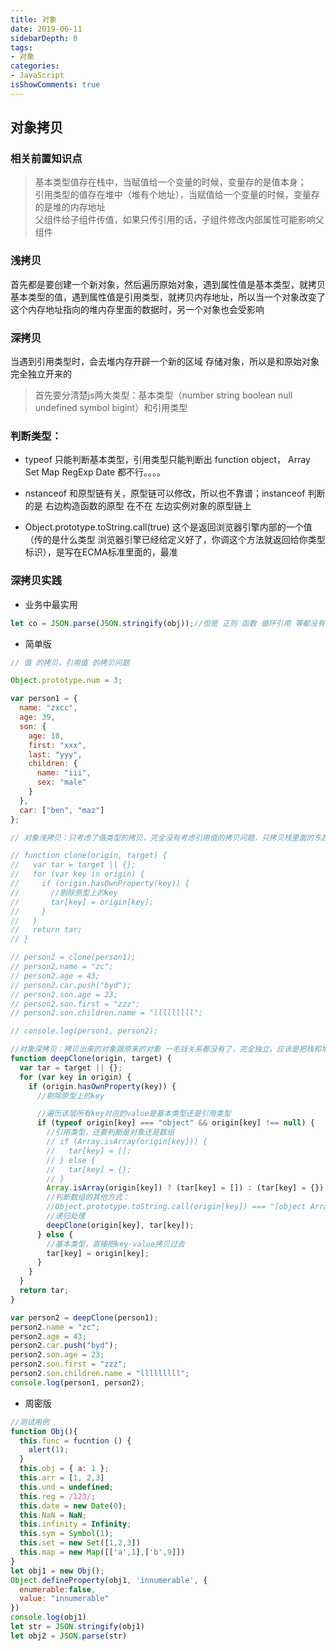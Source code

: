 ```yaml
---
title: 对象
date: 2019-06-11
sidebarDepth: 0
tags:
- 对象 
categories:
- JavaScript
isShowComments: true
---
```


## 对象拷贝

### 相关前置知识点

> 基本类型值存在栈中，当赋值给一个变量的时候，变量存的是值本身；<br>
> 引用类型的值存在堆中（堆有个地址），当赋值给一个变量的时候，变量存的是堆的内存地址<br>
> 父组件给子组件传值，如果只传引用的话，子组件修改内部属性可能影响父组件
    
### 浅拷贝
首先都是要创建一个新对象，然后遍历原始对象，遇到属性值是基本类型，就拷贝基本类型的值，遇到属性值是引用类型，就拷贝内存地址，所以当一个对象改变了这个内存地址指向的堆内存里面的数据时，另一个对象也会受影响

### 深拷贝
当遇到引用类型时，会去堆内存开辟一个新的区域 存储对象，所以是和原始对象完全独立开来的

> 首先要分清楚js两大类型：基本类型（number string boolean null undefined symbol bigint）和引用类型


### 判断类型：
- typeof 只能判断基本类型，引用类型只能判断出 function object， Array Set Map RegExp Date 都不行。。。。

- nstanceof 和原型链有关，原型链可以修改，所以也不靠谱；instanceof 判断的是 右边构造函数的原型 在不在 左边实例对象的原型链上

- Object.prototype.toString.call(true) 这个是返回浏览器引擎内部的一个值（传的是什么类型 浏览器引擎已经给定义好了，你调这个方法就返回给你类型标识），是写在ECMA标准里面的，最准

### 深拷贝实践

+ 业务中最实用

```js
let co = JSON.parse(JSON.stringify(obj));//但是 正则 函数 循环引用 等都没有体现
```

+ 简单版

```js
// 值 的拷贝，引用值 的拷贝问题

Object.prototype.num = 3;

var person1 = {
  name: "zxcc",
  age: 39,
  son: {
    age: 18,
    first: "xxx",
    last: "yyy",
    children: {
      name: "iii",
      sex: "male"
    }
  },
  car: ["ben", "maz"]
};

// 对象浅拷贝：只考虑了值类型的拷贝，完全没有考虑引用值的拷贝问题，只拷贝栈里面的东西

// function clone(origin, target) {
//   var tar = target || {};
//   for (var key in origin) {
//     if (origin.hasOwnProperty(key)) {
//       //剔除原型上的key
//       tar[key] = origin[key];
//     }
//   }
//   return tar;
// }

// person2 = clone(person1);
// person2.name = "zc";
// person2.age = 43;
// person2.car.push("byd");
// person2.son.age = 23;
// person2.son.first = "zzz";
// person2.son.children.name = "lllllllll";

// console.log(person1, person2);

//对象深拷贝：拷贝出来的对象跟原来的对象 一毛钱关系都没有了，完全独立，应该是把栈和堆里面的东西都拷贝过来了
function deepClone(origin, target) {
  var tar = target || {};
  for (var key in origin) {
    if (origin.hasOwnProperty(key)) {
      //剔除原型上的key

      //遍历该层所有key对应的value是基本类型还是引用类型
      if (typeof origin[key] === "object" && origin[key] !== null) {
        //引用类型，还要判断是对象还是数组
        // if (Array.isArray(origin[key])) { 
        //   tar[key] = [];
        // } else {
        //   tar[key] = {};
        // }
        Array.isArray(origin[key]) ? (tar[key] = []) : (tar[key] = {});
        //判断数组的其他方式：
        //Object.prototype.toString.call(origin[key]) === "[object Array]"
        //递归处理
        deepClone(origin[key], tar[key]);
      } else {
        //基本类型，直接把key-value拷贝过去
        tar[key] = origin[key];
      }
    }
  }
  return tar;
}

var person2 = deepClone(person1);
person2.name = "zc";
person2.age = 43;
person2.car.push("byd");
person2.son.age = 23;
person2.son.first = "zzz";
person2.son.children.name = "lllllllll";
console.log(person1, person2);
```

+ 周密版

```js
//测试用例
function Obj(){
  this.func = fucntion () {
    alert(1);
  }
  this.obj = { a: 1 };
  this.arr = [1, 2,3]
  this.und = undefined;
  this.reg = /123/;
  this.date = new Date(0);
  this.NaN = NaN;
  this.infinity = Infinity;
  this.sym = Symbol(1);
  this.set = new Set([1,2,3])
  this.map = new Map([['a',1],['b',9]])
}
let obj1 = new Obj();
Object.defineProperty(obj1, 'innumerable', {
  enumerable:false,
  value: "innumerable"
})
console.log(obj1)
let str = JSON.stringify(obj1)
let obj2 = JSON.parse(str)
```